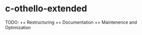 c-othello-extended
==================
TODO:
++ Restructuring
++ Documentation
++ Maintenence and Optimization
